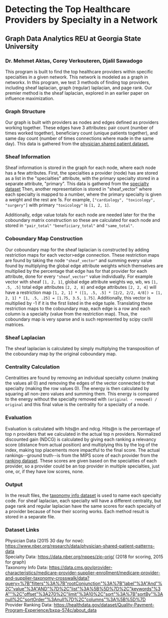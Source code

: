 # Detecting the Top Healthcare Providers by Specialty in a Network
## Graph Data Analytics REU at Georgia State University
### Dr. Mehmet Aktas, Corey Verkouteren, Djalil Sawadogo

This program is built to find the top healthcare providers within specific specialties in a given network. This network is modeled as a graph in networkx. In this program, we test 3 methods of finding top providers, including sheaf laplacian, graph (regular) laplacian, and page rank. Our premier method is the sheaf laplacian, explored in an earlier paper on influence maximization.

### Graph Structure
Our graph is built with providers as nodes and edges defined as providers working together. These edges have 3 attributes: pair count (number of times worked together), beneficiary count (unique patients together), and same day count (number of times connections where made in the same day). This data is gathered from the [physician shared patient dataset.](https://www.nber.org/research/data/physician-shared-patient-patterns-data)

### Sheaf Information
Sheaf information is stored in the graph for each node, where each node has a few attributes. First, the specialties a provider (node) has are stored as a list in the "specialties" attribute, with the primary specialty stored in a separate attribute, "primary". This data is gathered from the [specialty dataset](https://download.cms.gov/nppes/NPI_Files.html) Then, another representation is stored in "sheaf_vector" where each specialty is mapped to a number, where the primary specialty is given a weight and the rest are 1s. For example, `["cardiology", "toxicology", "surgery"]` with primary `"toxicology"` is `[1, 2, 1]`.

Additionally, edge value totals for each node are needed later for the the coboundary matrix construction so these are calculated for each node and stored in `"pair_total"` `"beneficiary_total"` and `"same_total"`. 

### Coboundary Map Construction
Our coboundary map for the sheaf laplacian is constructed by adding restriction maps for each vector>edge connection. These restriction maps are found by taking the node `"sheaf_vector"` and summing every value found by multiplying the global edge attribute weights which themselves are multiplied by the percentage that edge has for that provider for each attribute, done for every `"sheaf_vector"` value individually. For example vector with sheaf `[1, 2, 1]`, global edge attribute weights wp, wb, ws `[1, .5, .5]` total edge attributes `[2, 2, 8]` and edge attributes `[2, 2, 4]` will have a restriction map `[1, 2, 1] * ([1, .5, .5] * [2/2, 2/2, 4/8]) = [1, 2, 1] * [1, .5, .25] = [1.75, 3.5, 1.75]`. Additionally, this vector is multiplied by -1 if it is the first listed in the edge tuple. Translating these restriction maps to the coboundary map, each edge is a row and each column is a specialty (value from the restriction map). Thus, the coboundary map is very sparse and is such represented by scipy csr/lil matrices.

### Sheaf Laplacian
The sheaf laplacian is calculated by simply multiplying the transposition of the coboundary map by the original coboundary map.

### Centrality Calculation
Centralities are found by removing an individual specialty column (making the values all 0) and removing the edges of the vector connected to that specialty (making the row values 0). The energy is then calculated by squaring all non-zero values and summing them. This energy is compared to the energy without the specialty removed with `(original - removed) / original` and this final value is the centrality for a specialty of a node. 

### Evaluation
Evaluation is calculated with hits@n and ndcg. Hits@n is the percentage of top n providers that we calculated in the actual top n providers. Normalized discounted gain (NDCG) is calculated by giving each ranking a relevancy score (distance from actual position) and multiplying this by the log of the index, making top placements more impactful to the final score. The actual rankings--ground truth--is from the MIPS score of each provider from the [ranking dataset](https://data.cms.gov/provider-data/dataset/a174-a962#data-table). These scores are given based on the specialties of each provider, so a provider could be an top provider in multiple specialties, just one, or, if they have low scores, none.

### Output
In the result files, the [taxonomy info dataset](https://data.cms.gov/provider-characteristics/medicare-provider-supplier-enrollment/medicare-provider-and-supplier-taxonomy-crosswalk/data?) is used to name each specialty code. For sheaf laplacian, each specialty will have a different centrality, but page rank and regular laplacian have the same scores for each specialty of a provider because of how their scoring works. Each method result is stored in a separate file.


### Dataset Links
Physician Data (2015 30 day for now): https://www.nber.org/research/data/physician-shared-patient-patterns-data <br/>
Specialty Data: https://data.nber.org/nppes/zip-orig/ (2018 for scoring, 2015 for graph) <br/>
Taxonomy Info Data: https://data.cms.gov/provider-characteristics/medicare-provider-supplier-enrollment/medicare-provider-and-supplier-taxonomy-crosswalk/data?query=%7B"filters"%3A%7B"rootConjunction"%3A%7B"label"%3A"And"%2C"value"%3A"AND"%7D%2C"list"%3A%5B%5D%7D%2C"keywords"%3A""%2C"offset"%3A270%2C"limit"%3A10%2C"sort"%3A%7B"sortBy"%3Anull%2C"sortOrder"%3Anull%7D%2C"columns"%3A%5B%5D%7D <br/>
Provider Ranking Data: https://healthdata.gov/dataset/Quality-Payment-Program-Experience/bxpa-574c/about_data <br/>
